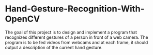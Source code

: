 # Hand-Gesture-Recognition-With-OpenCV

The goal of this project is to design and implement a program that recognizes different gestures of a person in front of a web camera. The program is to be fed videos from webcams and at each frame, it should output a description of the current hand gesture.
